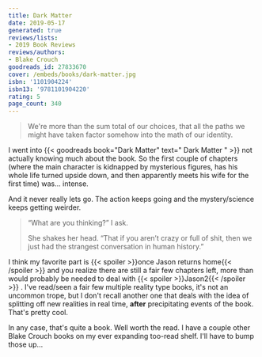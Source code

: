 ```yaml
---
title: Dark Matter
date: 2019-05-17
generated: true
reviews/lists:
- 2019 Book Reviews
reviews/authors:
- Blake Crouch
goodreads_id: 27833670
cover: /embeds/books/dark-matter.jpg
isbn: '1101904224'
isbn13: '9781101904220'
rating: 5
page_count: 340
---
```

> We're more than the sum total of our choices, that all the paths we might have taken factor somehow into the math of our identity.

I went into {{< goodreads book="Dark Matter" text=" Dark Matter " >}} not actually knowing much about the book. So the first couple of chapters (where the main character is kidnapped by mysterious figures, has his whole life turned upside down, and then apparently meets his wife for the first time) was... intense.  

<!--more-->

And it never really lets go. The action keeps going and the mystery/science keeps getting weirder.  

>  “What are you thinking?” I ask.  
>
>  She shakes her head. “That if you aren’t crazy or full of shit, then we just had the strangest conversation in human history.”  

I think my favorite part is  {{< spoiler >}}once Jason returns home{{< /spoiler >}}  and you realize there are still a fair few chapters left, more than would probably be needed to deal with  {{< spoiler >}}Jason2{{< /spoiler >}}  . I've read/seen a fair few multiple reality type books, it's not an uncommon trope, but I don't recall another one that deals with the idea of splitting off new realities in real time, **after** precipitating events of the book. That's pretty cool.  

In any case, that's quite a book. Well worth the read. I have a couple other Blake Crouch books on my ever expanding too-read shelf. I'll have to bump those up...